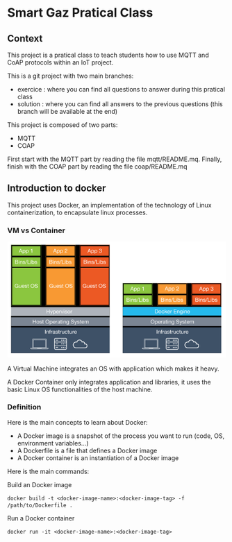 # Smart Gaz Pratical Class

## Context

This project is a pratical class to teach students how to use MQTT and CoAP protocols within an IoT project.

This is a git project with two main branches:
- exercice : where you can find all questions to answer during this pratical class
- solution : where you can find all answers to the previous questions (this branch will be available at the end)

This project is composed of two parts:
- MQTT
- COAP

First start with the MQTT part by reading the file mqtt/README.mq. Finally, finish with the COAP part by reading the file coap/README.mq

## Introduction to docker

This project uses Docker, an implementation of the technology of Linux containerization, to encapsulate linux processes. 

### VM vs Container

![VM vs Container](docs/vm-vs-docker-container.png)

A Virtual Machine integrates an OS with application which makes it heavy.

A Docker Container only integrates application and libraries, it uses the basic Linux OS functionalities of the host machine.

### Definition

Here is the main concepts to learn about Docker:

- A Docker image is a snapshot of the process you want to run (code, OS, environment variables...)
- A Dockerfile is a file that defines a Docker image
- A Docker container is an instantiation of a Docker image

Here is the main commands:

Build an Docker image

    docker build -t <docker-image-name>:<docker-image-tag> -f /path/to/Dockerfile .
    
Run a Docker container

    docker run -it <docker-image-name>:<docker-image-tag> 
